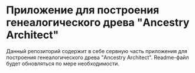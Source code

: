 # Приложение для построения генеалогического древа "Ancestry Architect"
Данный репозиторий содержит в себе сервную часть приложения для построения генеалогического древа "Ancestry Architect".
Readme-файл будет обновляться по мере необходимости.
